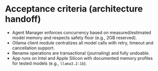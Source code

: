 # Acceptance criteria (architecture handoff)

- Agent Manager enforces concurrency based on measured/estimated model memory and respects safety floor (e.g., 2GB reserved).  
- Ollama client module centralizes all model calls with retry, timeout and cancellation support.  
- Rename operations are transactional (journaling) and fully undoable.  
- App runs on Intel and Apple Silicon with documented memory profiles for tested models (e.g., `llama3.2:1b`).
